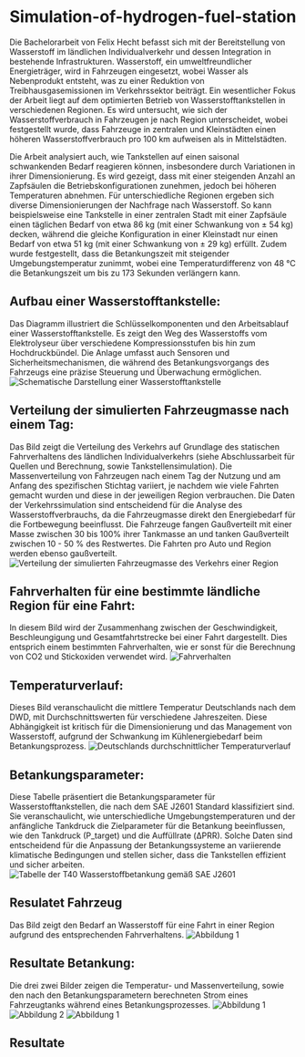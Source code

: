 # Simulation-of-hydrogen-fuel-station

Die Bachelorarbeit von Felix Hecht befasst sich mit der Bereitstellung von Wasserstoff im ländlichen Individualverkehr und dessen Integration in bestehende Infrastrukturen. Wasserstoff, ein umweltfreundlicher Energieträger, wird in Fahrzeugen eingesetzt, wobei Wasser als Nebenprodukt entsteht, was zu einer Reduktion von Treibhausgasemissionen im Verkehrssektor beiträgt. Ein wesentlicher Fokus der Arbeit liegt auf dem optimierten Betrieb von Wasserstofftankstellen in verschiedenen Regionen. Es wird untersucht, wie sich der Wasserstoffverbrauch in Fahrzeugen je nach Region unterscheidet, wobei festgestellt wurde, dass Fahrzeuge in zentralen und Kleinstädten einen höheren Wasserstoffverbrauch pro 100 km aufweisen als in Mittelstädten.

Die Arbeit analysiert auch, wie Tankstellen auf einen saisonal schwankenden Bedarf reagieren können, insbesondere durch Variationen in ihrer Dimensionierung. Es wird gezeigt, dass mit einer steigenden Anzahl an Zapfsäulen die Betriebskonfigurationen zunehmen, jedoch bei höheren Temperaturen abnehmen. Für unterschiedliche Regionen ergeben sich diverse Dimensionierungen der Nachfrage nach Wasserstoff. So kann beispielsweise eine Tankstelle in einer zentralen Stadt mit einer Zapfsäule einen täglichen Bedarf von etwa 86 kg (mit einer Schwankung von ± 54 kg) decken, während die gleiche Konfiguration in einer Kleinstadt nur einen Bedarf von etwa 51 kg (mit einer Schwankung von ± 29 kg) erfüllt. Zudem wurde festgestellt, dass die Betankungszeit mit steigender Umgebungstemperatur zunimmt, wobei eine Temperaturdifferenz von 48 °C die Betankungszeit um bis zu 173 Sekunden verlängern kann​​.


## Aufbau einer Wasserstofftankstelle:
Das Diagramm illustriert die Schlüsselkomponenten und den Arbeitsablauf einer Wasserstofftankstelle. Es zeigt den Weg des Wasserstoffs vom Elektrolyseur über verschiedene Kompressionsstufen bis hin zum Hochdruckbündel. Die Anlage umfasst auch Sensoren und Sicherheitsmechanismen, die während des Betankungsvorgangs des Fahrzeugs eine präzise Steuerung und Überwachung ermöglichen.
![Schematische Darstellung einer Wasserstofftankstelle](https://github.com/FelixGitReporian/Simulation-of-hydrogen-fuel-station/blob/main/Ergebnisse/Bilder/Wasserstofftankstelle%20technischer%20Aufbau.png)

## Verteilung der simulierten Fahrzeugmasse nach einem Tag:
Das Bild zeigt die Verteilung des Verkehrs auf Grundlage des statischen Fahrverhaltens des ländlichen Individualverkehrs (siehe Abschlussarbeit für Quellen und Berechnung, sowie Tankstellensimulation). Die Massenverteilung von Fahrzeugen nach einem Tag der Nutzung und am Anfang des spezifischen Stichtag variiert, je nachdem wie viele Fahrten gemacht wurden und diese in der jeweiligen Region verbrauchen. Die Daten der Verkehrssimulation sind entscheidend für die Analyse des Wasserstoffverbrauchs, da die Fahrzeugmasse direkt den Energiebedarf für die Fortbewegung beeinflusst. Die Fahrzeuge fangen Gaußverteilt mit einer Masse zwischen 30 bis 100% ihrer Tankmasse an und tanken Gaußverteilt zwischen 10 - 50 % des Restwertes. Die Fahrten pro Auto und Region werden ebenso gaußverteilt.
![Verteilung der simulierten Fahrzeugmasse des Verkehrs einer Region](https://github.com/FelixGitReporian/Simulation-of-hydrogen-fuel-station/blob/main/Ergebnisse/Bilder/Beispiel%20Verteilung_%20Verkehr%201.png)


## Fahrverhalten für eine bestimmte ländliche Region für eine Fahrt:
In diesem Bild wird der Zusammenhang zwischen der Geschwindigkeit, Beschleungigung und Gesamtfahrtstrecke bei einer Fahrt dargestellt. Dies entsprich einem bestimmten Fahrverhalten, wie er sonst für die Berechnung von CO2 und Stickoxiden verwendet wird.
![Fahrverhalten](https://github.com/FelixGitReporian/Simulation-of-hydrogen-fuel-station/blob/main/Ergebnisse/Bilder/Verkehr%203.png)

## Temperaturverlauf:
Dieses Bild veranschaulicht die mittlere Temperatur Deutschlands nach dem DWD, mit Durchschnittswerten für verschiedene Jahreszeiten. Diese Abhängigkeit ist kritisch für die Dimensionierung und das Management von Wasserstoff, aufgrund der Schwankung im Kühlenergiebedarf beim Betankungsprozess.
![Deutschlands durchschnittlicher Temperaturverlauf](https://github.com/FelixGitReporian/Simulation-of-hydrogen-fuel-station/blob/main/Ergebnisse/Bilder/Temperaturverlauf.png)

## Betankungsparameter:
Diese Tabelle präsentiert die Betankungsparameter für Wasserstofftankstellen, die nach dem SAE J2601 Standard klassifiziert sind. Sie veranschaulicht, wie unterschiedliche Umgebungstemperaturen und der anfängliche Tankdruck die Zielparameter für die Betankung beeinflussen, wie den Tankdruck (P_target) und die Auffüllrate (ΔPRR). Solche Daten sind entscheidend für die Anpassung der Betankungssysteme an variierende klimatische Bedingungen und stellen sicher, dass die Tankstellen effizient und sicher arbeiten.
![Tabelle der T40 Wasserstoffbetankung gemäß SAE J2601](https://github.com/FelixGitReporian/Simulation-of-hydrogen-fuel-station/blob/main/Ergebnisse/Bilder/Tabelle%20einer%20T40%20Wasserstoffbetankung%20gem%C3%A4%C3%9F%20SAE%20J2601.png)

## Resulatet Fahrzeug
Das Bild zeigt den Bedarf an Wasserstoff für eine Fahrt in einer Region aufgrund des entsprechenden Fahrverhaltens.
![Abbildung 1](https://github.com/FelixGitReporian/Simulation-of-hydrogen-fuel-station/blob/main/Ergebnisse/Bilder/Resulte%20Fahrzeuge%203.png)

## Resultate Betankung:
Die drei zwei Bilder zeigen die Temperatur- und Massenverteilung, sowie den nach den Betankungsparametern berechneten Strom eines Fahrzeugtanks während eines Betankungsprozesses.
![Abbildung 1](https://github.com/FelixGitReporian/Simulation-of-hydrogen-fuel-station/blob/main/Ergebnisse/Bilder/Betankung%20vergleich_%20Temperatur_%20Tank.png)
![Abbildung 2](https://github.com/FelixGitReporian/Simulation-of-hydrogen-fuel-station/blob/main/Ergebnisse/Bilder/Betankung%20vergleich_%20Masse_%20Tank.png)
![Abbildung 1](https://github.com/FelixGitReporian/Simulation-of-hydrogen-fuel-station/blob/main/Ergebnisse/Bilder/Betankung%20vergleich.png)

## Resultate 




